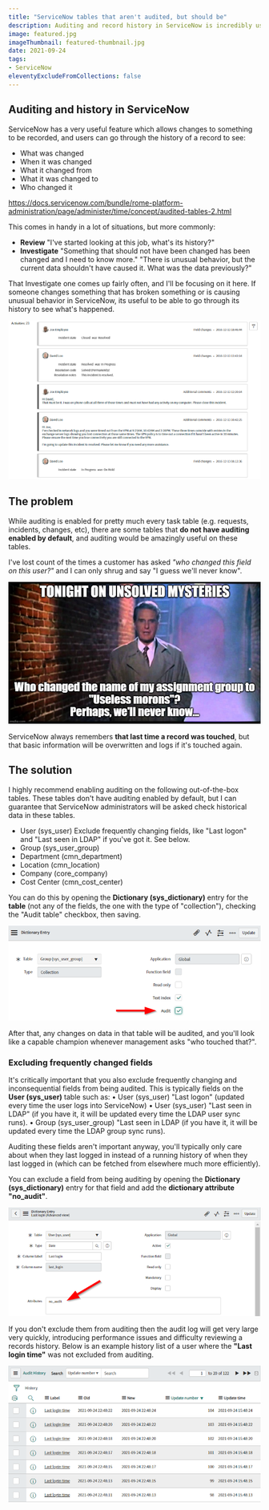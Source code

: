 ```yaml
---
title: "ServiceNow tables that aren't audited, but should be"
description: Auditing and record history in ServiceNow is incredibly useful in tracking who touched what. However, some important tables don't have auditing enabled by default, which will almost always be a problem.
image: featured.jpg
imageThumbnail: featured-thumbnail.jpg
date: 2021-09-24
tags:
- ServiceNow
eleventyExcludeFromCollections: false
---
```


## Auditing and history in ServiceNow
ServiceNow has a very useful feature which allows changes to something to be recorded, and users can go through the history of a record to see:
* What was changed
* When it was changed
* What it changed from
* What it was changed to
* Who changed it

https://docs.servicenow.com/bundle/rome-platform-administration/page/administer/time/concept/audited-tables-2.html

This comes in handy in a lot of situations, but more commonly:
* **Review**
 "I've started looking at this job, what's its history?"
* **Investigate**
 "Something that should not have been changed has been changed and I need to know more."
 "There is unusual behavior, but the current data shouldn't have caused it. What was the data previously?"

That Investigate one comes up fairly often, and I'll be focusing on it here. If someone changes something that has broken something or is causing unusual behavior in ServiceNow, its useful to be able to go through its history to see what's happened.

[![History in the activity stream](history-activity-stream.png)](history-activity-stream.png)

## The problem
While auditing is enabled for pretty much every task table (e.g. requests, incidents, changes, etc), there are some tables that **do not have auditing enabled by default**, and auditing would be amazingly useful on these tables.

I've lost count of the times a customer has asked *"who changed this field on this user?"* and I can only shrug and say "I guess we'll never know".

[![I can't answer that](not-audited-meme.jpg)](not-audited-meme.jpg)

ServiceNow always remembers **that last time a record was touched**, but that basic information will be overwritten and logs if it's touched again.

## The solution
I highly recommend enabling auditing on the following out-of-the-box tables. These tables don't have auditing enabled by default, but I can guarantee that ServiceNow administrators will be asked check historical data in these tables.
* User (sys_user)
 Exclude frequently changing fields, like "Last logon" and "Last seen in LDAP" if you've got it. See below.
* Group (sys_user_group)
* Department (cmn_department)
* Location (cmn_location)
* Company (core_company)
* Cost Center (cmn_cost_center)

You can do this by opening the **Dictionary (sys_dictionary)** entry for the **table** (not any of the fields, the one with the type of "collection"), checking the "Audit table" checkbox, then saving.

[![Enable auditing](screenshot-enable-audit.png)](screenshot-enable-audit.png)

After that, any changes on data in that table will be audited, and you'll look like a capable champion whenever management asks "who touched that?".

### Excluding frequently changed fields
It's critically important that you also exclude frequently changing and inconsequential fields from being audited. This is typically fields on the **User (sys_user)** table such as:
	• User (sys_user) "Last logon" (updated every time the user logs into ServiceNow)
	• User (sys_user) "Last seen in LDAP" (if you have it, it will be updated every time the LDAP user sync runs). 
	• Group (sys_user_group) "Last seen in LDAP (if you have it, it will be updated every time the LDAP group sync runs).

Auditing these fields aren't important anyway, you'll typically only care about when they last logged in instead of a running history of when they last logged in (which can be fetched from elsewhere much more efficiently).

You can exclude a field from being auditing by opening the **Dictionary (sys_dictionary)** entry for that field and add the **dictionary attribute "no_audit"**.

[![Add the 'no_audit' dictionary attribute](screenshot-no-audit-dictionary-attribute.png)](screenshot-no-audit-dictionary-attribute.png)

If you don't exclude them from auditing then the audit log will get very large very quickly, introducing performance issues and difficulty reviewing a records history. Below is an example history list of a user where the **"Last login time"** was not excluded from auditing.

[![A very full history](screenshot-full-history.png)](screenshot-full-history.png)